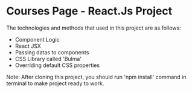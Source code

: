 # Courses Page - React.Js Project

The technologies and methods that used in this project are as follows:

- Component Logic
- React JSX
- Passing datas to components
- CSS Library called 'Bulma'
- Overriding default CSS properties

Note: After cloning this project, you should run 'npm install' command in terminal to make project ready to work.
